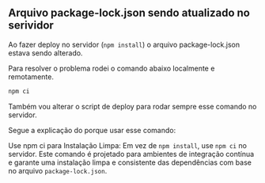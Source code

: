 
## Arquivo package-lock.json sendo atualizado no serividor

Ao fazer deploy no servidor (`npm install`) o arquivo package-lock.json estava sendo alterado.

Para resolver o problema rodei o comando abaixo localmente e remotamente. 

```bash
npm ci
```

Também vou alterar o script de deploy para rodar sempre esse comando no servidor.

Segue a explicação do porque usar esse comando:

Use npm ci para Instalação Limpa: Em vez de `npm install`, use `npm ci` no servidor. Este comando é projetado para ambientes de integração contínua e garante uma instalação limpa e consistente das dependências com base no arquivo `package-lock.json`.